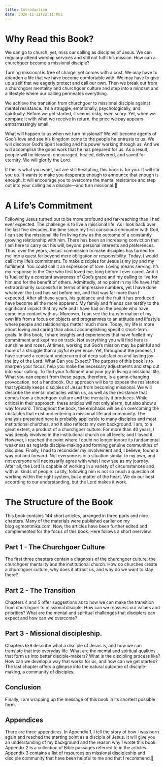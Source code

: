 ```yaml
---
title: Introduction
date: 2020-11-11T22:11:00Z
---
```


# Why Read this Book?

We can go to church, yet, miss our calling as disciples of Jesus. We can regularly attend worship services and still not fulfil his mission. How can a churchgoer become a missional disciple?

Turning missional is free of charge, yet comes with a cost. We may have to abandon a life that we have become comfortable with. We may have to give up a self that we eagerly protect and call our own. Then we break out from a churchgoer mentality and churchgoer culture and step into a mindset and a lifestyle where our calling permeates everything.

We achieve the transition from churchgoer to missional disciple against mental resistance. It’s a struggle, emotionally, psychologically, and spiritually. Before we get started, it seems risky, even scary. Yet, when we compare it with what we receive in return, the price we pay appears embarrassingly small.

What will happen to us when we turn missional? We will become agents of God’s love and see his kingdom come to the people he entrusts to us. We will discover God’s Spirit leading and his power working through us. And we will accomplish the good work that he has prepared for us. As a result, people will be blessed, encouraged, healed, delivered, and saved for eternity. We will glorify the Lord.

If this is what you want, but are still hesitating, this book is for you. It will stir you up. It wants to make you desperate enough to announce that enough is enough. It will encourage you to overcome the mental resistance and step out into your calling as a disciple—and turn missional.

# A Life’s Commitment

Following Jesus turned out to be more profound and far-reaching than I had ever expected. The challenge is to live a missional life.
As I look back over the last five decades, the time since my first conscious encounter with God, I can see the missional life I’m living now as the outcome of a constantly growing relationship with him. There has been an increasing conviction that I am here to carry out his will, beyond personal interests and preferences.
Thus, over the years, Jesus’ commission to make disciples has turned for me into a quest far beyond mere obligation or responsibility. Today, I would call it my life’s commitment. To make disciples for Jesus is my joy and my fulfilment. You could call it an expression of love.
Loving means serving. It’s my response to the One who first loved me, long before I ever cared. And it is fuelled by a constant awareness of God’s grace and my calling to live for him and for the benefit of others.
Admittedly, at no point in my life have I felt extraordinarily successful in terms of impressive numbers, yet I have done whatever the Lord has set before me, and that was far more than I expected.
After all these years, his guidance and the fruit it has produced have become all the more apparent. My family and friends can testify to the significant impact that my wife and I have had on the people who have come into contact with us. Moreover, I can see the transformation of my own life from a focus on objects and programmes to an attitude and lifestyle where people and relationships matter much more. Today, my life is more about loving and caring than about accomplishing specific short-term goals.
In this book, I share insights and experiences that have fuelled my commitment and kept me on track. Not everything you will find here is sunshine and roses. At times, working out God’s mission may be painful and more of a struggle than a joyful experience. Yet, throughout the process, I have sensed a constant undercurrent of deep satisfaction and lasting joy—the joy of the Lord.
What Can you Expect?
The purpose of this book is to sharpen your focus, help you make the necessary adjustments and step out into your calling. To find your fulfilment and your joy in living a missional life.
What you can expect from these pages, therefore, is a game-changing provocation, not a handbook. Our approach will be to expose the resistance that typically keeps disciples of Jesus from becoming missional. We will describe the mental obstacles within us, as well as the resistance that comes from a churchgoer culture and the mentality it produces.
While critical in their approach, these articles will not only alarm, but also show a way forward. Throughout the book, the emphasis will be on overcoming the obstacles that exist and entering a missional life and community.
The analysis presented here is probably applicable to many disciples and most institutional churches, and it also reflects my own background. I am, to a great extent, a product of a churchgoer culture.
For more than 40 years, I was deeply involved in the institutional church on all levels; and I loved it. However, I reached the point where I could no longer ignore its fundamental weakness as regards disciple-making and forming genuine communities of disciples. Finally, I had to reconsider my involvement and, I believe, found a way out and forward.
Not everyone is in a situation similar to my own, and not everyone will necessarily agree with what I now see as my journey. After all, the Lord is capable of working in a variety of circumstances and with all kinds of people. Lastly, following him is not so much a question of working within the right system, but a matter of the heart. We do our best according to our understanding, but the Lord makes it work.

# The Structure of the Book

This book contains 144 short articles, arranged in three parts and nine chapters. Many of the materials were published earlier on my blog egmontmika.com. Now, the articles have been further edited and complemented for the focus of this book. Here follows a short overview.

## Part 1 - The Churchgoer Culture
The first three chapters contain a diagnosis of the churchgoer culture, the churchgoer mentality and the institutional church. How do churches create a churchgoer culture, why does it attract us, and why do we want to stay there?

## Part 2 - The Transition
Chapters 4 and 5 offer suggestions as to how we can make the transition from churchgoer to missional disciple. How can we reassess our values and priorities? What are the mental and spiritual challenges that disciplers can expect and how can we overcome?

## Part 3 - Missional discipleship.
Chapters 6-9 describe what a disciple of Jesus is, and how we can translate that into everyday life. What are the mental and spiritual qualities that form us into better disciple-makers? What is the discipling process like? How can we develop a way that works for us, and how can we get started? The last chapter offers a glimpse into the natural outcome of disciple-making, a community of disciples.

## Conclusion
Finally, I am wrapping up the message of this book in its shortest possible form.

## Appendices
There are three appendices. In Appendix 1, I tell the story of how I was born again and reached the starting point as a disciple of Jesus. It will give you an understanding of my background and the reason why I wrote this book.
Appendix 2 is a collection of Bible passages referred to in the articles.
Appendix 3 contains a list of resources on missional discipleship and disciple community that have been helpful to me and that I recommend.

